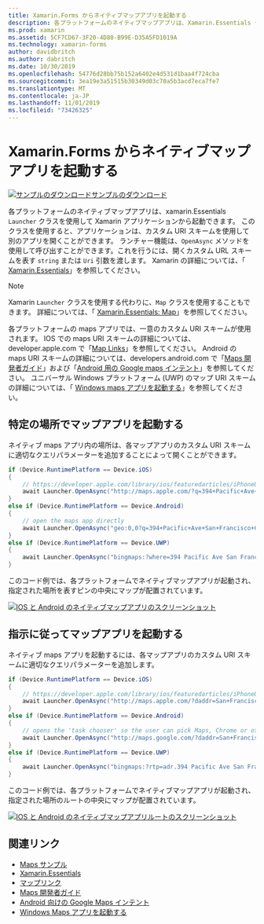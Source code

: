 ```yaml
---
title: Xamarin.Forms からネイティブマップアプリを起動する
description: 各プラットフォームのネイティブマップアプリは、Xamarin.Essentials ランチャークラスによって Xamarin.Forms アプリケーションから起動できます。
ms.prod: xamarin
ms.assetid: 5CF7CD67-3F20-4D80-B99E-D35A5FD1019A
ms.technology: xamarin-forms
author: davidbritch
ms.author: dabritch
ms.date: 10/30/2019
ms.openlocfilehash: 54776d28bb75b152a6402e4d531d1baa4f724cba
ms.sourcegitcommit: 3ea19e3a51515b30349d03c70a5b3acd7eca7fe7
ms.translationtype: MT
ms.contentlocale: ja-JP
ms.lasthandoff: 11/01/2019
ms.locfileid: "73426325"
---
```

# <a name="launch-the-native-map-app-from-xamarinforms"></a>Xamarin.Forms からネイティブマップアプリを起動する

[![サンプルのダウンロード](~/media/shared/download.png)サンプルのダウンロード](https://docs.microsoft.com/samples/xamarin/xamarin-forms-samples/workingwithmaps)

各プラットフォームのネイティブマップアプリは、xamarin.Essentials `Launcher` クラスを使用して Xamarin アプリケーションから起動できます。 このクラスを使用すると、アプリケーションは、カスタム URI スキームを使用して別のアプリを開くことができます。 ランチャー機能は、`OpenAsync` メソッドを使用して呼び出すことができます。これを行うには、開くカスタム URL スキームを表す `string` または `Uri` 引数を渡します。 Xamarin の詳細については、「 [Xamarin.Essentials](~/essentials/index.md?context=xamarin/xamarin-forms)」を参照してください。

> [!NOTE]
> Xamarin `Launcher` クラスを使用する代わりに、`Map` クラスを使用することもできます。 詳細については、「 [Xamarin.Essentials: Map](~/essentials/maps.md?context=xamarin/xamarin-forms)」を参照してください。

各プラットフォームの maps アプリでは、一意のカスタム URI スキームが使用されます。 IOS での maps URI スキームの詳細については、developer.apple.com で「[Map Links](https://developer.apple.com/library/archive/featuredarticles/iPhoneURLScheme_Reference/MapLinks/MapLinks.html)」を参照してください。 Android の maps URI スキームの詳細については、developers.android.com で「[Maps 開発者ガイド](https://developer.android.com/guide/components/intents-common.html#Maps)」および「[Android 用の Google maps インテント](https://developers.google.com/maps/documentation/urls/android-intents)」を参照してください。 ユニバーサル Windows プラットフォーム (UWP) のマップ URI スキームの詳細については、「 [Windows maps アプリを起動する](/windows/uwp/launch-resume/launch-maps-app)」を参照してください。

## <a name="launch-the-map-app-at-a-specific-location"></a>特定の場所でマップアプリを起動する

ネイティブ maps アプリ内の場所は、各マップアプリのカスタム URI スキームに適切なクエリパラメーターを追加することによって開くことができます。

```csharp
if (Device.RuntimePlatform == Device.iOS)
{
    // https://developer.apple.com/library/ios/featuredarticles/iPhoneURLScheme_Reference/MapLinks/MapLinks.html
    await Launcher.OpenAsync("http://maps.apple.com/?q=394+Pacific+Ave+San+Francisco+CA");
}
else if (Device.RuntimePlatform == Device.Android)
{
    // open the maps app directly
    await Launcher.OpenAsync("geo:0,0?q=394+Pacific+Ave+San+Francisco+CA");
}
else if (Device.RuntimePlatform == Device.UWP)
{
    await Launcher.OpenAsync("bingmaps:?where=394 Pacific Ave San Francisco CA");
}
```

このコード例では、各プラットフォームでネイティブマップアプリが起動され、指定された場所を表すピンの中央にマップが配置されています。

[![IOS と Android のネイティブマップアプリのスクリーンショット](native-map-app-images/location.png "ネイティブマップアプリ")](native-map-app-images/location-large.png#lightbox "ネイティブマップアプリ")

## <a name="launch-the-map-app-with-directions"></a>指示に従ってマップアプリを起動する

ネイティブ maps アプリを起動するには、各マップアプリのカスタム URI スキームに適切なクエリパラメーターを追加します。

```csharp
if (Device.RuntimePlatform == Device.iOS)
{
    // https://developer.apple.com/library/ios/featuredarticles/iPhoneURLScheme_Reference/MapLinks/MapLinks.html
    await Launcher.OpenAsync("http://maps.apple.com/?daddr=San+Francisco,+CA&saddr=cupertino");
}
else if (Device.RuntimePlatform == Device.Android)
{
    // opens the 'task chooser' so the user can pick Maps, Chrome or other mapping app
    await Launcher.OpenAsync("http://maps.google.com/?daddr=San+Francisco,+CA&saddr=Mountain+View");
}
else if (Device.RuntimePlatform == Device.UWP)
{
    await Launcher.OpenAsync("bingmaps:?rtp=adr.394 Pacific Ave San Francisco CA~adr.One Microsoft Way Redmond WA 98052");
}
```

このコード例では、各プラットフォームでネイティブマップアプリが起動され、指定された場所のルートの中央にマップが配置されています。

[![IOS と Android のネイティブマップアプリルートのスクリーンショット](native-map-app-images/directions.png "ネイティブマップアプリの方向")](native-map-app-images/directions-large.png#lightbox "ネイティブマップアプリの方向")

## <a name="related-links"></a>関連リンク

- [Maps サンプル](https://docs.microsoft.com/samples/xamarin/xamarin-forms-samples/workingwithmaps)
- [Xamarin.Essentials](~/essentials/index.md?context=xamarin/xamarin-forms)
- [マップリンク](https://developer.apple.com/library/archive/featuredarticles/iPhoneURLScheme_Reference/MapLinks/MapLinks.html)
- [Maps 開発者ガイド](https://developer.android.com/guide/components/intents-common.html#Maps)
- [Android 向けの Google Maps インテント](https://developers.google.com/maps/documentation/)
- [Windows Maps アプリを起動する](/windows/uwp/launch-resume/launch-maps-app)
